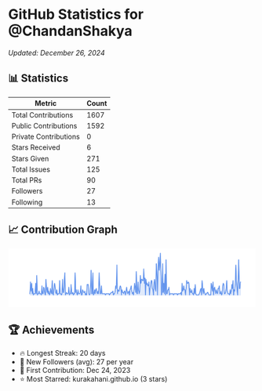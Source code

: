 # GitHub Statistics for @ChandanShakya
*Updated: December 26, 2024*

## 📊 Statistics
| Metric | Count |
|--------|--------|
| Total Contributions | 1607 |
| Public Contributions | 1592 |
| Private Contributions | 0 |
| Stars Received | 6 |
| Stars Given | 271 |
| Total Issues | 125 |
| Total PRs | 90 |
| Followers | 27 |
| Following | 13 |

## 📈 Contribution Graph

![Contribution Graph](./contribution_graph.png)

## 🏆 Achievements

- 🔥 Longest Streak: 20 days
- 👥 New Followers (avg): 27 per year
- 📅 First Contribution: Dec 24, 2023
- ⭐ Most Starred: kurakahani.github.io (3 stars)
